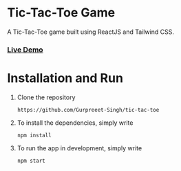 # Tic-Tac-Toe Game

A Tic-Tac-Toe game built using ReactJS and Tailwind CSS.

### [Live Demo](https://tic-tac-toe6.netlify.app/)

# Installation and Run

1. Clone the repository
   ```
   https://github.com/Gurpreeet-Singh/tic-tac-toe
   ```
2. To install the dependencies, simply write
   ```
   npm install
   ```
3. To run the app in development, simply write
   ```
   npm start
   ```
